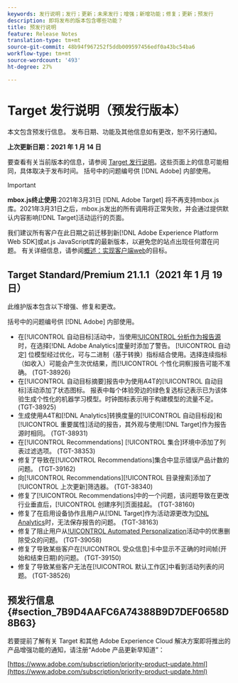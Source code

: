 ```yaml
---
keywords: 发行说明；发行；更新；未来发行；增强；新增功能；修复；更新；预发行
description: 即将发布的版本包含哪些功能？
title: 预发行说明
feature: Release Notes
translation-type: tm+mt
source-git-commit: 48b94f967252f5ddb009597456edf0a43bc54ba6
workflow-type: tm+mt
source-wordcount: '493'
ht-degree: 27%

---
```



# Target 发行说明（预发行版本）

本文包含预发行信息。 发布日期、功能及其他信息如有更改，恕不另行通知。

**上次更新日期：2021 年 1 月 14 日**

要查看有关当前版本的信息，请参阅 [Target 发行说明](release-notes.md)。这些页面上的信息可能相同，具体取决于发布时间。 括号中的问题编号供 [!DNL Adobe] 内部使用。

>[!IMPORTANT]
>
>**mbox.js终止使用**:2021年3月31日 [!DNL Adobe Target] 将不再支持mbox.js库。2021年3月31日之后，mbox.js发出的所有调用将正常失败，并会通过提供默认内容影响[!DNL Target]活动运行的页面。
>
>我们建议所有客户在此日期之前迁移到新[!DNL Adobe Experience Platform Web SDK]或at.js JavaScript库的最新版本，以避免您的站点出现任何潜在问题。 有关详细信息，请参阅[概述：实现客户端web](/help/c-implementing-target/c-implementing-target-for-client-side-web/implement-target-for-client-side-web.md)的目标。

## Target Standard/Premium 21.1.1（2021 年 1 月 19 日） 

此维护版本包含以下增强、修复和更改。

括号中的问题编号供 [!DNL Adobe] 内部使用。

* 在[!UICONTROL 自动目标]活动中，当使用[!UICONTROL 分析作为报告源](A4T)时，在选择[!DNL Adobe Analytics]度量时添加了警告。 [!UICONTROL 自动定] 位模型经过优化，可与二进制（基于转换）指标结合使用。选择连续指标（如收入）可能会产生次优结果，而[!UICONTROL 个性化洞察]报告可能不准确。 (TGT-38926)
* 在[!UICONTROL 自动目标摘要]报告中为使用A4T的[!UICONTROL 自动目标]活动添加了状态图标。 报表中每个体验旁边的绿色复选标记表示已为该体验生成个性化的机器学习模型。时钟图标表示用于构建模型的流量不足。(TGT-38925)
* 生成使用A4T和[!DNL Analytics]转换度量的[!UICONTROL 自动目标段]和[!UICONTROL 重要属性]活动的报告，其外观与使用[!DNL Target]作为报告源时相同。 (TGT-38931)
* 在[!UICONTROL Recommendations] [!UICONTROL 集合]环境中添加了列表过滤选项。 (TGT-38353)
* 修复了导致在[!UICONTROL Recommendations]集合中显示错误产品计数的问题。 (TGT-39162)
* 向[!UICONTROL Recommendations][!UICONTROL 目录搜索]添加了[!UICONTROL 上次更新]筛选器。 (TGT-38340)
* 修复了[!UICONTROL Recommendations]中的一个问题，该问题导致在更改行业垂直后，[!UICONTROL 创建序列]页面挂起。 (TGT-38160)
* 修复了在启用设备协作且用户从[!DNL Target]作为活动源更改为[!DNL Analytics](A4T)时，无法保存报告的问题。 (TGT-38163)
* 修复了阻止用户从[!UICONTROL Automated Personalization](AP)活动中的优惠删除受众的问题。 (TGT-39058)
* 修复了导致某些客户在[!UICONTROL 受众信息]卡中显示不正确的时间帧(开始和结束日期)的问题。 (TGT-39150)
* 修复了导致某些客户无法在[!UICONTROL 默认工作区]中看到活动列表的问题。 (TGT-38526)

## 预发行信息 {#section_7B9D4AAFC6A74388B9D7DEF0658D8B63}

若要提前了解有关 Target 和其他 Adobe Experience Cloud 解决方案即将推出的产品增强功能的通知，请注册“Adobe 产品更新早知道”：

[https://www.adobe.com/subscription/priority-product-update.html](https://www.adobe.com/subscription/priority-product-update.html)
